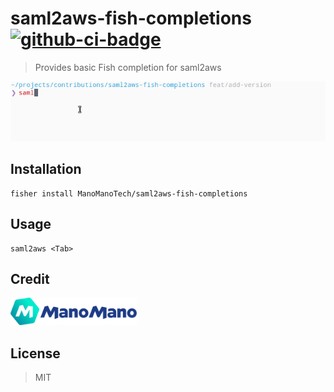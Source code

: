 # saml2aws-fish-completions [![github-ci-badge]][github-ci-link]

> Provides basic Fish completion for saml2aws

![preview](preview.gif)

## Installation

```fish
fisher install ManoManoTech/saml2aws-fish-completions
```

## Usage

```fish
saml2aws <Tab>
```

## Credit

<div style="max-width: 40%">
  
  [![Online DIY, home improvement and gardening products][logo]][manomano-website]
</div>

## License

> MIT

[github-ci-link]: <https://github.com/ManoManoTech/saml2aws-fish-completions/actions> "Github CI"
[github-ci-badge]: <https://github.com/ManoManoTech/saml2aws-fish-completions/actions/workflows/.ci.yml/badge.svg>
[logo]: https://raw.githubusercontent.com/ManoManoTech/visual-assets/main/logo/logo-ManoMano-horizontal-RGB-hor-color-positif.svg
[manomano-website]: manomano.com

